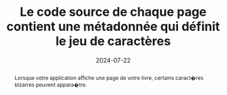 ---
title: Le code source de chaque page contient une métadonnée qui définit le jeu de caractères
abstract: Lorsque votre application affiche une page de votre livre, certains caract�res bizarres peuvent appara�tre.
categories: 
    - "Structure et code"
agrege: O4225-E070
opquast: '4 225'
indiceebook: '70'
description: "Règle n° 070"
before: "069"
weight: "070"
after: "071"
actif: '1'
layout: rules
date: 2024-07-22
tags: 
    - "affichage"
    - "Lisibilité"
objectif: 
    - "Permettre un affichage correct des textes dans les pages"
Meo: 
    - "Intégrer une balise de métadonnées spécifiant le jeu de caractères dans chaque entête de page."
Controle: 
    - "Vérifier le code source de la page HTML de l'epub&nbsp;: Il faut que la balise meta avec l'attribut charset soit définit et se situe dans la balise head de la page HTML"
epubcheck: true
ace: false
humancheck: false
ReadiumGoToolkit: 
Source: 
    - "Opquast"
Referentiel: 
    - "[HTML5 Specification](https://html.spec.whatwg.org/)"
    - "[Extensible Markup Language (XML)](https://www.w3.org/TR/xml/)"
steps: 
    - "Fabrication"
---
